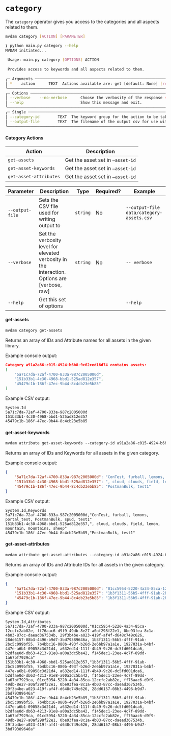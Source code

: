 # `category`
The `category` operator gives you access to the categories and all aspects related to them.

```bash
mvdam category [ACTION] [PARAMETER]
```
```bash
❯ python main.py category --help
MVDAM initiated...
                                                                                                                                                                                       
 Usage: main.py category [OPTIONS] ACTION                                                                                                                                              
                                                                                                                                                                                       
 Provides access to keywords and all aspects related to them.                                                                                                                          
                                                                                                                                                                                       
╭─ Arguments ─────────────────────────────────────────────────────────────────────────────────────────────────────────────────────────────────────────────────────────────────────────╮
│ *    action      TEXT  Actions available are: get [default: None] [required]                                                                                                        │
╰─────────────────────────────────────────────────────────────────────────────────────────────────────────────────────────────────────────────────────────────────────────────────────╯
╭─ Options ───────────────────────────────────────────────────────────────────────────────────────────────────────────────────────────────────────────────────────────────────────────╮
│ --verbose    --no-verbose      Choose the verbosity of the response (eg: --verbosity [verbose, raw, bulk])                                                                          │
│ --help                         Show this message and exit.                                                                                                                          │
╰─────────────────────────────────────────────────────────────────────────────────────────────────────────────────────────────────────────────────────────────────────────────────────╯
╭─ Single ────────────────────────────────────────────────────────────────────────────────────────────────────────────────────────────────────────────────────────────────────────────╮
│ --category-id        TEXT  The keyword group for the action to be taken upon as a comma separated string (eg: --keywords field,sky,road,sunset)                                     │
│ --output-file        TEXT  The filename of the output csv for use with set-keywords-with-csv option.                                                                                │
╰─────────────────────────────────────────────────────────────────────────────────────────────────────────────────────────────────────────────────────────────────────────────────────╯
```
#### Category Actions
| Action            | Description                                                  |
|-------------------|--------------------------------------------------------------|
| `get-assets`             | Get the asset set in `—asset-id`                             |
| `get-asset-keywords`             | Get the asset set in `—asset-id`                             |
| `get-asset-attributes`             | Get the asset set in `—asset-id`                             |


| Parameter     | Description                                                  | Type     | Required? | Example |
|---------------|--------------------------------------------------------------|----------|-----------|---------|
| `--output-file` | Sets the CSV file used for writing output to       | `string` | No        | `--output-file data/category-assets.csv` |
| `--verbose` | Set the verbosity level for elevated verbosity in the interaction. Options are [verbose, raw] | `string` | No        | `-- verbose` |
| `--help`      | Get this set of options                                      |          |           | `--help` |


#### get-assets
```txt
mvdam category get-assets
```
Returns an array of IDs and Attribute names for all assets in the given library. 

Example console output:
```json
Category a91a2a86-c015-4924-b6b8-9c62ced18d74 contains assets:
[
    "5a71c7da-72af-4700-833a-987c2005000d",
    "151b33b1-4c30-4968-bbd1-525ad812e357",
    "45479c1b-186f-47ec-9b44-8c4cb23e5b85"
]
```
Example CSV output:
```csv
System.Id
5a71c7da-72af-4700-833a-987c2005000d
151b33b1-4c30-4968-bbd1-525ad812e357
45479c1b-186f-47ec-9b44-8c4cb23e5b85
```

#### get-asset-keywords
```txt
mvdam attribute get-asset-keywords --category-id a91a2a86-c015-4924-b6b8-9c62ced18d74
```
Returns an array of IDs and Keywords for all assets in the given category. 

Example console output:
```json
{
    "5a71c7da-72af-4700-833a-987c2005000d": "ConTest, furball, lemons, portal_test, PostmanBulk, spud, test1",
    "151b33b1-4c30-4968-bbd1-525ad812e357": ", cloud, clouds, field, lemon, mountain, mountains, sheep",
    "45479c1b-186f-47ec-9b44-8c4cb23e5b85": "PostmanBulk, test1"
}
```
Example CSV output:
```csv
System.Id,Keywords
5a71c7da-72af-4700-833a-987c2005000d,"ConTest, furball, lemons, portal_test, PostmanBulk, spud, test1"
151b33b1-4c30-4968-bbd1-525ad812e357,", cloud, clouds, field, lemon, mountain, mountains, sheep"
45479c1b-186f-47ec-9b44-8c4cb23e5b85,"PostmanBulk, test1"
```

#### get-asset-attributes
```txt
mvdam attribute get-asset-attributes --category-id a91a2a86-c015-4924-b6b8-9c62ced18d74
```
Returns an array of IDs and Attribute IDs for all assets in the given category. 

Example console output:
```json
{
    "5a71c7da-72af-4700-833a-987c2005000d": "01cc5954-5220-4a34-85ca-12ccfc2ab82e, ff76aac6-d9f9-49db-8e27-a0af298f22e1, 0be93fea-8c1a-4b03-87cc-daead367534b, 29f3b4be-a023-419f-af4f-d648c749c626, 28dd6157-08b3-4496-b9d7-3bd79389646a, 1b3f1311-56b5-4fff-91ab-2bc5c099bf55, 7b4bbc16-080b-493f-b26d-2e6bb97a1a1e, 1927031a-b4bf-447e-a6b1-09058c3d21d4, a632ed14-111f-4b49-9c26-dc5fd601dca6, b2dfae0d-db63-4213-91e8-a00a3dc5ba42, f145dec1-23ee-4c7f-89dd-1a67bf7929ca",
    "151b33b1-4c30-4968-bbd1-525ad812e357": "1b3f1311-56b5-4fff-91ab-2bc5c099bf55, 7b4bbc16-080b-493f-b26d-2e6bb97a1a1e, 1927031a-b4bf-447e-a6b1-09058c3d21d4, a632ed14-111f-4b49-9c26-dc5fd601dca6, b2dfae0d-db63-4213-91e8-a00a3dc5ba42, f145dec1-23ee-4c7f-89dd-1a67bf7929ca, 01cc5954-5220-4a34-85ca-12ccfc2ab82e, ff76aac6-d9f9-49db-8e27-a0af298f22e1, 0be93fea-8c1a-4b03-87cc-daead367534b, 29f3b4be-a023-419f-af4f-d648c749c626, 28dd6157-08b3-4496-b9d7-3bd79389646a",
    "45479c1b-186f-47ec-9b44-8c4cb23e5b85": "1b3f1311-56b5-4fff-91ab-2bc5c099bf55, 7b4bbc16-080b-493f-b26d-2e6bb97a1a1e, 1927031a-b4bf-447e-a6b1-09058c3d21d4, a632ed14-111f-4b49-9c26-dc5fd601dca6, b2dfae0d-db63-4213-91e8-a00a3dc5ba42, f145dec1-23ee-4c7f-89dd-1a67bf7929ca, 01cc5954-5220-4a34-85ca-12ccfc2ab82e, ff76aac6-d9f9-49db-8e27-a0af298f22e1, 0be93fea-8c1a-4b03-87cc-daead367534b, 29f3b4be-a023-419f-af4f-d648c749c626, 28dd6157-08b3-4496-b9d7-3bd79389646a"
}
```
Example CSV output:
```csv
System.Id,Attributes
5a71c7da-72af-4700-833a-987c2005000d,"01cc5954-5220-4a34-85ca-12ccfc2ab82e, ff76aac6-d9f9-49db-8e27-a0af298f22e1, 0be93fea-8c1a-4b03-87cc-daead367534b, 29f3b4be-a023-419f-af4f-d648c749c626, 28dd6157-08b3-4496-b9d7-3bd79389646a, 1b3f1311-56b5-4fff-91ab-2bc5c099bf55, 7b4bbc16-080b-493f-b26d-2e6bb97a1a1e, 1927031a-b4bf-447e-a6b1-09058c3d21d4, a632ed14-111f-4b49-9c26-dc5fd601dca6, b2dfae0d-db63-4213-91e8-a00a3dc5ba42, f145dec1-23ee-4c7f-89dd-1a67bf7929ca"
151b33b1-4c30-4968-bbd1-525ad812e357,"1b3f1311-56b5-4fff-91ab-2bc5c099bf55, 7b4bbc16-080b-493f-b26d-2e6bb97a1a1e, 1927031a-b4bf-447e-a6b1-09058c3d21d4, a632ed14-111f-4b49-9c26-dc5fd601dca6, b2dfae0d-db63-4213-91e8-a00a3dc5ba42, f145dec1-23ee-4c7f-89dd-1a67bf7929ca, 01cc5954-5220-4a34-85ca-12ccfc2ab82e, ff76aac6-d9f9-49db-8e27-a0af298f22e1, 0be93fea-8c1a-4b03-87cc-daead367534b, 29f3b4be-a023-419f-af4f-d648c749c626, 28dd6157-08b3-4496-b9d7-3bd79389646a"
45479c1b-186f-47ec-9b44-8c4cb23e5b85,"1b3f1311-56b5-4fff-91ab-2bc5c099bf55, 7b4bbc16-080b-493f-b26d-2e6bb97a1a1e, 1927031a-b4bf-447e-a6b1-09058c3d21d4, a632ed14-111f-4b49-9c26-dc5fd601dca6, b2dfae0d-db63-4213-91e8-a00a3dc5ba42, f145dec1-23ee-4c7f-89dd-1a67bf7929ca, 01cc5954-5220-4a34-85ca-12ccfc2ab82e, ff76aac6-d9f9-49db-8e27-a0af298f22e1, 0be93fea-8c1a-4b03-87cc-daead367534b, 29f3b4be-a023-419f-af4f-d648c749c626, 28dd6157-08b3-4496-b9d7-3bd79389646a"
```